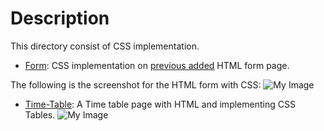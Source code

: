 # Description
This directory consist of CSS implementation.

- [Form](https://github.com/Shiwang0-0/Triweb-Learning/tree/main/CSS/Form): CSS implementation on  [previous added](https://github.com/Shiwang0-0/Triweb-Learning/blob/main/HTML/Form/Form.html) HTML form page.


The following is the screenshot for the HTML form with CSS:
![My Image](https://drive.google.com/uc?export=view&id=1Kw4oiXQ3Ygkp44LcCvIBo-vqlpZr_Ylf)


- [Time-Table](https://github.com/Shiwang0-0/Triweb-Learning/tree/main/CSS/Time-Table): A Time table page with HTML and implementing CSS Tables.
![My Image](https://drive.google.com/uc?export=view&id=1jdEbJ2IcpPJHh86pMLBwprunLshltHDx)




           